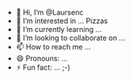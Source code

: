 - 👋 Hi, I’m @Laursenc
- 👀 I’m interested in ... Pizzas
- 🌱 I’m currently learning ...
- 💞️ I’m looking to collaborate on ...
- 📫 How to reach me ...
- 😄 Pronouns: ...
- ⚡ Fun fact: ... ;-)

<!---
Laursenc/Laursenc is a ✨ special ✨ repository because its `README.md` (this file) appears on your GitHub profile.
You can click the Preview link to take a look at your changes.
--->
